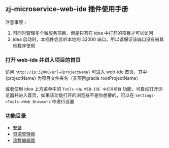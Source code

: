 ## zj-microservice-web-ide 插件使用手册

注意事项：

1. 可同时管理多个微服务项目，但是只有在 idea 中打开的项目才可以访问
2. idea 启动时，本插件会监听本地的 32000 端口，所以请保证该端口没有被其他程序使用

### 打开 web-ide 并进入项目的首页

访问 `http://ip:32000?url={projectName}` 可进入 web-ide 首页，其中 {projectName} 为项目文件夹名（非项目gradle rootProjectName）

或者使用 idea 上方菜单中的 `Tools->在 WEB-IDE 中打开项目` 功能，可自动打开浏览器并进入首页，如果该功能打开的浏览器不是你想要的，可以在 `Settings->Tools->Web Browsers` 中进行设置

### 功能目录

- [安装](./setup.md)
- [资源管理器](./explorer.md)
- [流程编辑器](./workflow-editor.md)